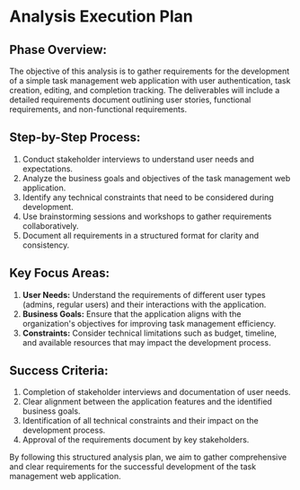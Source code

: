 # Analysis Execution Plan

## Phase Overview:
The objective of this analysis is to gather requirements for the development of a simple task management web application with user authentication, task creation, editing, and completion tracking. The deliverables will include a detailed requirements document outlining user stories, functional requirements, and non-functional requirements.

## Step-by-Step Process:
1. Conduct stakeholder interviews to understand user needs and expectations.
2. Analyze the business goals and objectives of the task management web application.
3. Identify any technical constraints that need to be considered during development.
4. Use brainstorming sessions and workshops to gather requirements collaboratively.
5. Document all requirements in a structured format for clarity and consistency.

## Key Focus Areas:
1. **User Needs:** Understand the requirements of different user types (admins, regular users) and their interactions with the application.
2. **Business Goals:** Ensure that the application aligns with the organization's objectives for improving task management efficiency.
3. **Constraints:** Consider technical limitations such as budget, timeline, and available resources that may impact the development process.

## Success Criteria:
1. Completion of stakeholder interviews and documentation of user needs.
2. Clear alignment between the application features and the identified business goals.
3. Identification of all technical constraints and their impact on the development process.
4. Approval of the requirements document by key stakeholders.

By following this structured analysis plan, we aim to gather comprehensive and clear requirements for the successful development of the task management web application.